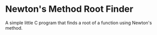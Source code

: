 # Newton's Method Root Finder

A simple little C program that finds a root of a function using Newton's method.
